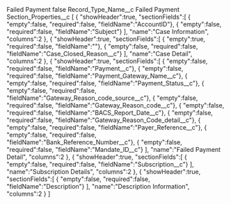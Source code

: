 <?xml version="1.0" encoding="UTF-8"?>
<CustomMetadata xmlns="http://soap.sforce.com/2006/04/metadata" xmlns:xsi="http://www.w3.org/2001/XMLSchema-instance" xmlns:xsd="http://www.w3.org/2001/XMLSchema">
    <label>Failed Payment</label>
    <protected>false</protected>
    <values>
        <field>Record_Type_Name__c</field>
        <value xsi:type="xsd:string">Failed Payment</value>
    </values>
    <values>
        <field>Section_Properties__c</field>
        <value xsi:type="xsd:string">[  
   {  
      &quot;showHeader&quot;:true,
      &quot;sectionFields&quot;:[  
         { &quot;empty&quot;:false, &quot;required&quot;:false, &quot;fieldName&quot;:&quot;AccountID&quot;},
         { &quot;empty&quot;:false, &quot;required&quot;:false, &quot;fieldName&quot;:&quot;Subject&quot;}
      ],
      &quot;name&quot;:&quot;Case Information&quot;,
      &quot;columns&quot;:2
   },
   {  
      &quot;showHeader&quot;:true,
      &quot;sectionFields&quot;:[  
         { &quot;empty&quot;:true, &quot;required&quot;:false, &quot;fieldName&quot;:&quot;&quot;},
         { &quot;empty&quot;:false, &quot;required&quot;:false, &quot;fieldName&quot;:&quot;Case_Closed_Reason__c&quot;}
      ],
      &quot;name&quot;:&quot;Case Detail&quot;,
      &quot;columns&quot;:2
   },
   {  
      &quot;showHeader&quot;:true,
      &quot;sectionFields&quot;:[  
         { &quot;empty&quot;:false, &quot;required&quot;:false, &quot;fieldName&quot;:&quot;Payment__c&quot;},
         { &quot;empty&quot;:false, &quot;required&quot;:false, &quot;fieldName&quot;:&quot;Payment_Gateway_Name__c&quot;},
         { &quot;empty&quot;:false, &quot;required&quot;:false, &quot;fieldName&quot;:&quot;Payment_Status__c&quot;},
         { &quot;empty&quot;:false, &quot;required&quot;:false, &quot;fieldName&quot;:&quot;Gateway_Reason_code_source__c&quot;},
         { &quot;empty&quot;:false, &quot;required&quot;:false, &quot;fieldName&quot;:&quot;Gateway_Reason_code__c&quot;},
         { &quot;empty&quot;:false, &quot;required&quot;:false, &quot;fieldName&quot;:&quot;BACS_Report_Date__c&quot;},
         { &quot;empty&quot;:false, &quot;required&quot;:false, &quot;fieldName&quot;:&quot;Gateway_Reason_Code_detail__c&quot;},
         { &quot;empty&quot;:false, &quot;required&quot;:false, &quot;fieldName&quot;:&quot;Payer_Reference__c&quot;},    
         { &quot;empty&quot;:false, &quot;required&quot;:false, &quot;fieldName&quot;:&quot;Bank_Reference_Number__c&quot;},
         { &quot;empty&quot;:false, &quot;required&quot;:false, &quot;fieldName&quot;:&quot;Mandate_ID__c&quot;}
      ],
      &quot;name&quot;:&quot;Failed Payment Detail&quot;,
      &quot;columns&quot;:2
   },
   {  
      &quot;showHeader&quot;:true,
      &quot;sectionFields&quot;:[  
         { &quot;empty&quot;:false, &quot;required&quot;:false, &quot;fieldName&quot;:&quot;Subscription__c&quot;}
      ],
      &quot;name&quot;:&quot;Subscription Details&quot;,
      &quot;columns&quot;:2
   },
   {  
      &quot;showHeader&quot;:true,
      &quot;sectionFields&quot;:[  
         { &quot;empty&quot;:false, &quot;required&quot;:false, &quot;fieldName&quot;:&quot;Description&quot;}
      ],
      &quot;name&quot;:&quot;Description Information&quot;,
      &quot;columns&quot;:2
   }
]</value>
    </values>
</CustomMetadata>
